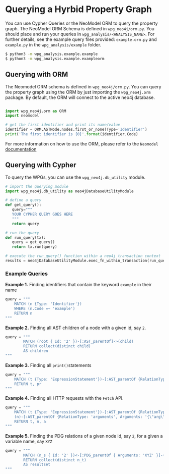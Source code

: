 # Querying a Hyrbid Property Graph

You can use Cypher Queries or the NeoModel ORM to query the property graph. The NeoModel ORM Schema is defined in `wpg_neo4j/orm.py`.
You should place and run your queries in `wpg_analysis/<ANALYSIS_NAME>`. For further details, see the example query files provided: `example.orm.py` and `example.py` in the `wpg_analysis/example` folder.

```sh
$ python3 -m wpg_analysis.example.example
$ python3 -m wpg_analysis.example.exampleorm  
```

## Querying with ORM
The Neomodel ORM schema is defined in `wpg_neo4j/orm.py`. You can query the property graph using the ORM by just importing the `wpg_neo4j.orm` package. By default, the ORM will connect to the active neo4j database.

```python

import wpg_neo4j.orm as ORM
import neomodel

# get the first identifier and print its name/value 
identifier = ORM.ASTNode.nodes.first_or_none(Type='Identifier')
print('The first identifier is {0}'.format(identifier.Code)
```

For more information on how to use the ORM, please refer to the `Neomodel` [documentation](https://neomodel.readthedocs.io/en/latest/getting_started.html)



## Querying with Cypher
To query the WPGs, you can use the `wpg_neo4j.db_utility` module.
```python
# import the querying module
import wpg_neo4j.db_utility as neo4jDatabaseUtilityModule

# define a query
def get_query():
   query="""
   YOUR CYPHER QUERY GOES HERE
   """
   return query

# run the query 
def run_query(tx):
   query = get_query()
   return tx.run(query)

# execute the run_query() function within a neo4j transaction context
results = neo4jDatabaseUtilityModule.exec_fn_within_transaction(run_query)

```

### Example Queries

**Example 1.** Finding identifiers that contain the keyword `example` in their name
```python
query = """
	MATCH (n {Type: 'Identifier'})
	WHERE (n.Code =~ 'example')
	RETURN n
"""
``` 



**Example 2.** Finding all AST children of a node with a given id, say `2`.
```python
query = """
        MATCH (root { Id: '2' })-[:AST_parentOf]->(child)
        RETURN collect(distinct child)
        AS children
"""
``` 


**Example 3.** Finding all `print()`statements
```python
query = """
	MATCH (t {Type: 'ExpressionStatement'})-[:AST_parentOf {RelationType: 'expression'}]->(n {Type: 'CallExpression'})-[:AST_parentOf {RelationType: 'callee'}]-> (pr {Type: 'Identifier', Code: 'print'}), 
	RETURN t, pr
"""
``` 



**Example 4.** Finding all HTTP requests with the `Fetch` API.
```python
query = """
	MATCH (t {Type: 'ExpressionStatement'})-[:AST_parentOf {RelationType: 'expression'}]->(n {Type: 'CallExpression'})-[:AST_parentOf {RelationType: 'callee'}]-> (req {Type: 'Identifier', Code: 'fetch'}), 
	(n)-[:AST_parentOf {RelationType: 'arguments', Arguments: '{\"arg\":0}'}]->(a)
	RETURN t, n, a
"""
```


**Example 5.** Finding the PDG relations of a given node id, say `2`, for a given a variable name, say `XYZ`
```python
query = """
        MATCH (n_s { Id: '2' })<-[:PDG_parentOf { Arguments: 'XYZ' }]-(n_t)
        RETURN collect(distinct n_t) 
        AS resultset
"""
```



 

